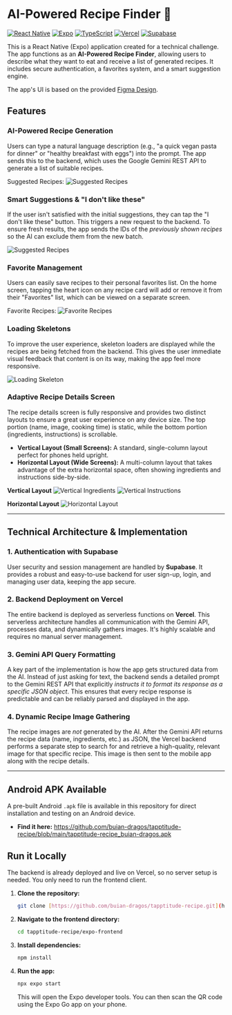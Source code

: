 # AI-Powered Recipe Finder 🍳

[![React Native](https://img.shields.io/badge/React%20Native-20232A?style=for-the-badge&logo=react&logoColor=61DAFB)](https://reactnative.dev/)
[![Expo](https://img.shields.io/badge/Expo-000020?style=for-the-badge&logo=expo&logoColor=WHITE)](https://expo.dev/)
[![TypeScript](https://img.shields.io/badge/TypeScript-3178C6?style=for-the-badge&logo=typescript&logoColor=white)](https://www.typescriptlang.org/)
[![Vercel](https://img.shields.io/badge/Vercel-000000?style=for-the-badge&logo=vercel&logoColor=white)](https://vercel.com/)
[![Supabase](https://img.shields.io/badge/Supabase-3ECF8E?style=for-the-badge&logo=supabase&logoColor=white)](https://supabase.io/)

This is a React Native (Expo) application created for a technical challenge. The app functions as an **AI-Powered Recipe Finder**, allowing users to describe what they want to eat and receive a list of generated recipes. It includes secure authentication, a favorites system, and a smart suggestion engine.

The app's UI is based on the provided [Figma Design](https://www.figma.com/design/wuHnFuYeOER9m6VOHGmkif/Junior-FS%2FRN-Tech-Challenge?node-id=1259-80&p=f&t=dam1r53O6OpONAN9-0).

## Features

### AI-Powered Recipe Generation
Users can type a natural language description (e.g., "a quick vegan pasta for dinner" or "healthy breakfast with eggs") into the prompt. The app sends this to the backend, which uses the Google Gemini REST API to generate a list of suitable recipes.

Suggested Recipes:
![Suggested Recipes](.github/assets/suggested.jpg)

### Smart Suggestions & "I don't like these"
If the user isn't satisfied with the initial suggestions, they can tap the "I don't like these" button. This triggers a new request to the backend. To ensure fresh results, the app sends the IDs of the *previously shown recipes* so the AI can exclude them from the new batch.

![Suggested Recipes](.github/assets/idontlike.png)

### Favorite Management
Users can easily save recipes to their personal favorites list. On the home screen, tapping the heart icon on any recipe card will add or remove it from their "Favorites" list, which can be viewed on a separate screen.

Favorite Recipes:
![Favorite Recipes](.github/assets/favorites.jpg)

### Loading Skeletons
To improve the user experience, skeleton loaders are displayed while the recipes are being fetched from the backend. This gives the user immediate visual feedback that content is on its way, making the app feel more responsive.

![Loading Skeleton](.github/assets/skeleton.jpg)

### Adaptive Recipe Details Screen
The recipe details screen is fully responsive and provides two distinct layouts to ensure a great user experience on any device size. The top portion (name, image, cooking time) is static, while the bottom portion (ingredients, instructions) is scrollable.

* **Vertical Layout (Small Screens):** A standard, single-column layout perfect for phones held upright.
* **Horizontal Layout (Wide Screens):** A multi-column layout that takes advantage of the extra horizontal space, often showing ingredients and instructions side-by-side.

**Vertical Layout**
![Vertical Ingredients](.github/assets/details_ingredients.jpg)
![Vertical Instructions](.github/assets/details_instructions.jpg)

**Horizontal Layout**
![Horizontal Layout](.github/assets/details_horizontal.png)

---

## Technical Architecture & Implementation

### 1. Authentication with Supabase
User security and session management are handled by **Supabase**. It provides a robust and easy-to-use backend for user sign-up, login, and managing user data, keeping the app secure.

### 2. Backend Deployment on Vercel
The entire backend is deployed as serverless functions on **Vercel**. This serverless architecture handles all communication with the Gemini API, processes data, and dynamically gathers images. It's highly scalable and requires no manual server management.

### 3. Gemini API Query Formatting
A key part of the implementation is how the app gets structured data from the AI. Instead of just asking for text, the backend sends a detailed prompt to the Gemini REST API that explicitly *instructs it to format its response as a specific JSON object*. This ensures that every recipe response is predictable and can be reliably parsed and displayed in the app.

### 4. Dynamic Recipe Image Gathering
The recipe images are *not* generated by the AI. After the Gemini API returns the recipe data (name, ingredients, etc.) as JSON, the Vercel backend performs a separate step to search for and retrieve a high-quality, relevant image for that specific recipe. This image is then sent to the mobile app along with the recipe details.

---

## Android APK Available
A pre-built Android `.apk` file is available in this repository for direct installation and testing on an Android device.

* **Find it here:** https://github.com/buian-dragos/tapptitude-recipe/blob/main/tapptitude-recipe_buian-dragos.apk

## Run it Locally

The backend is already deployed and live on Vercel, so no server setup is needed. You only need to run the frontend client.

1.  **Clone the repository:**
    ```sh
    git clone [https://github.com/buian-dragos/tapptitude-recipe.git](https://github.com/buian-dragos/tapptitude-recipe.git)
    ```

2.  **Navigate to the frontend directory:**
    ```sh
    cd tapptitude-recipe/expo-frontend
    ```

3.  **Install dependencies:**
    ```sh
    npm install
    ```

4.  **Run the app:**
    ```sh
    npx expo start
    ```
    This will open the Expo developer tools. You can then scan the QR code using the Expo Go app on your phone.
